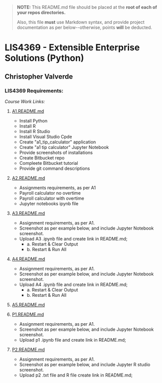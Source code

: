 > **NOTE:** This README.md file should be placed at the **root of each of your repos directories.**
>
>Also, this file **must** use Markdown syntax, and provide project documentation as per below--otherwise, points **will** be deducted.
>

# LIS4369 - Extensible Enterprise Solutions (Python)

## Christopher Valverde

### LIS4369 Requirements:

*Course Work Links:*

1. [A1.README.md](a1/README.md "My A1 READme.md file")
	* Install Python
	* Install R
	* Install R Studio
	* Install Visual Studio Cpde
	* Create "a1_tip_calculator" application
	* Create "a1 tip calculator" Jupyter Notebook
	* Provide screenshots of installations
	* Create Bitbucket repo
	* Compleete Bitbucket tutorial
	* Provide git command descriptions
2. [A2.README.md](a2/README.md "My A2 READme.md file")
	* Assignments requirements, as per A1
	* Payroll calculator no overtime
	* Payroll calculator with overtime
	* Jupyter notebooks ipynb file

3. [A3.README.md](a3/README.md "My A3 READme.md file")
    * Assignment requirements, as per A1. 
    * Screenshot as per example below, and include Jupyter Notebook screenshot. 
    * Upload A3 .ipynb file and create link in README.md; 
	    * a. Restart & Clear Output 
	    * b. Restart & Run All 
4. [A4.README.md](a4/README.md "My A4 READme.md file")
    * Assignment requirements, as per A1. 
    * Screenshot as per example below, and include Jupyter Notebook screenshot. 
    * Upload A4 .ipynb file and create link in README.md; 
	    * a. Restart & Clear Output 
	    * b. Restart & Run All 
5. [A5.README.md](a5/README.md "My A5 READme.md file")

6. [P1.README.md](p1/README.md "My p1 READme.md file")
	* Assignment requirements, as per A1. 
    * Screenshot as per example below, and include Jupyter Notebook screenshot. 
    * Upload p1 .ipynb file and create link in README.md; 
7. [P2.README.md](p2/READMEE.md "My p2 READme.md file")
	* Assignment requirements, as per A1. 
    * Screenshot as per example below, and include Jupyter R studio screenshot. 
    * Upload p2 .txt file and R file create link in README.md; 



